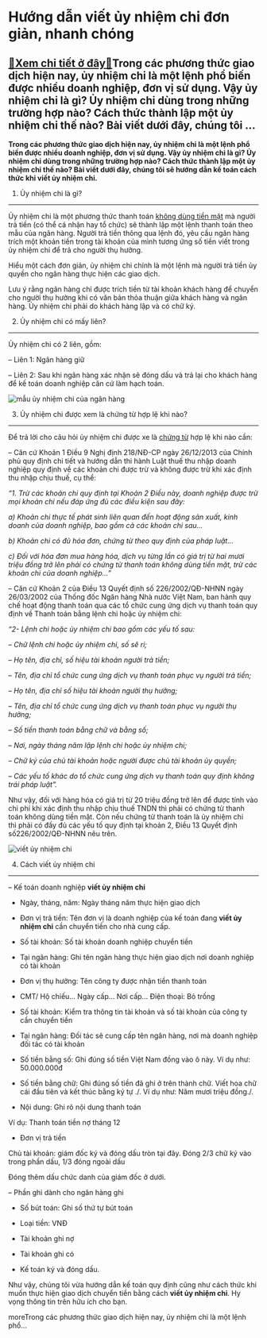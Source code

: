 Hướng dẫn viết ủy nhiệm chi đơn giản, nhanh chóng
=================================================

[:gift:Xem chi tiết ở đây:gift:](https://hddtvn.com/huong-dan-viet-uy-nhiem-chi-don-gian-nhanh-chong/)Trong các phương thức giao dịch hiện nay, ủy nhiệm chi là một lệnh phổ biến được nhiều doanh nghiệp, đơn vị sử dụng. Vậy ủy nhiệm chi là gì? Ủy nhiệm chi dùng trong những trường hợp nào? Cách thức thành lập một ủy nhiệm chi thế nào? Bài viết dưới đây, chúng tôi …
-----------------------------------------------------------------------------------------------------------------------------------------------------------------------------------------------------------------------------------------------------------------------

**Trong các phương thức giao dịch hiện nay, ủy nhiệm chi là một lệnh phổ biến được nhiều doanh nghiệp, đơn vị sử dụng. Vậy ủy nhiệm chi là gì? Ủy nhiệm chi dùng trong những trường hợp nào? Cách thức thành lập một ủy nhiệm chi thế nào? Bài viết dưới đây, chúng tôi sẽ hướng dẫn kế toán cách thức khi viết ủy nhiệm chi.**


1. Ủy nhiệm chi là gì?
----------------------


Ủy nhiệm chi là một phương thức thanh toán [không dùng tiền mặt](#) mà người trả tiền (có thể cá nhận hay tổ chức) sẽ thành lập một lệnh thanh toán theo mẫu của ngân hàng. Người trả tiền thông qua lệnh đó, yêu cầu ngân hàng trích một khoản tiền trong tài khoản của mình tương ứng số tiền viết trong ủy nhiệm chi để trả cho người thụ hưởng.


Hiểu một cách đơn giản, ủy nhiệm chi chính là một lệnh mà người trả tiền ủy quyền cho ngân hàng thực hiện các giao dịch.


Lưu ý rằng ngân hàng chỉ được trích tiền từ tài khoản khách hàng để chuyển cho người thụ hưởng khi có văn bản thỏa thuận giữa khách hàng và ngân hàng. Ủy nhiệm chi phải do khách hàng lập và có chữ ký.


2. Ủy nhiệm chi có mấy liên?
----------------------------


Ủy nhiệm chi có 2 liên, gồm:


– Liên 1: Ngân hàng giữ


– Liên 2: Sau khi ngân hàng xác nhận sẽ đóng dấu và trả lại cho khách hàng để kế toán doanh nghiệp căn cứ làm hạch toán.


![mẫu ủy nhiệm chi của ngân hàng](https://hddtvn.com/wp-content/uploads/2021/01/uy-nhiem-chi-la-gi.jpg)


3. Ủy nhiệm chi được xem là chứng từ hợp lệ khi nào?
----------------------------------------------------


Để trả lời cho câu hỏi ủy nhiệm chi được xe là [chứng từ](#) hợp lệ khi nào cần:


– Căn cứ Khoản 1 Điều 9 Nghị định 218/NĐ-CP ngày 26/12/2013 của Chính phủ quy định chi tiết và hướng dẫn thi hành Luật thuế thu nhập doanh nghiệp quy định về các khoản chi được trừ và không được trừ khi xác định thu nhập chịu thuế, cụ thể:


*“1. Trừ các khoản chi quy định tại Khoản 2 Điều này, doanh nghiệp được trừ mọi khoản chi nếu đáp ứng đủ các điều kiện sau đây:*


*a) Khoản chi thực tế phát sinh liên quan đến hoạt động sản xuất, kinh doanh của doanh nghiệp, bao gồm cả các khoản chi sau…*


*b) Khoản chi có đủ hóa đơn, chứng từ theo quy định của pháp luật…*


*c) Đối với hóa đơn mua hàng hóa, dịch vụ từng lần có giá trị từ hai mươi triệu đồng trở lên phải có chứng từ thanh toán không dùng tiền mặt, trừ các khoản chi của doanh nghiệp…”*


– Căn cứ Khoản 2 của Điều 13 Quyết định số 226/2002/QĐ-NHNN ngày 26/03/2002 của Thống đốc Ngân hàng Nhà nước Việt Nam, ban hành quy chế hoạt động thanh toán qua các tổ chức cung ứng dịch vụ thanh toán quy định về Thanh toán bằng lệnh chi hoặc ủy nhiệm chi:


*“2- Lệnh chi hoặc ủy nhiệm chi bao gồm các yếu tố sau:*


*– Chữ lệnh chi hoặc ủy nhiệm chi, số sê ri;*


*– Họ tên, địa chỉ, số hiệu tài khoản người trả tiền;*


*– Tên, địa chỉ tổ chức cung ứng dịch vụ thanh toán phục vụ người trả tiền;*


*– Họ tên, địa chỉ số hiệu tài khoản người thụ hưởng;*


*– Tên, địa chỉ tổ chức cung ứng dịch vụ thanh toán phục vụ người thụ hưởng;*


*– Số tiền thanh toán bằng chữ và bằng số;*


*– Nơi, ngày tháng năm lập lệnh chi hoặc ủy nhiệm chi;*


*– Chữ ký của chủ tài khoản hoặc người được chủ tài khoản ủy quyền;*


*– Các yếu tố khác do tổ chức cung ứng dịch vụ thanh toán quy định không trái pháp luật”.*


Như vậy, đối với hàng hóa có giá trị từ 20 triệu đồng trở lên để được tính vào chi phí khi xác định thu nhập chịu thuế TNDN thì phải có chứng từ thanh toán không dùng tiền mặt. Còn nếu chứng từ thanh toán là ủy nhiệm chi thì phải có đầy đủ các yếu tố quy định tại khoản 2, Điều 13 Quyết định số226/2002/QĐ-NHNN nêu trên.


![viết ủy nhiệm chi](https://hddtvn.com/wp-content/uploads/2021/01/Untitled-36.png)


4. Cách viết ủy nhiệm chi
-------------------------


– Kế toán doanh nghiệp **viết ủy nhiệm chi**




* Ngày, tháng, năm: Ngày tháng năm thực hiện giao dịch

* Đơn vị trả tiền: Tên đơn vị là doanh nghiệp của kế toán đang **viết ủy nhiệm chi** cần chuyển tiền cho nhà cung cấp.

* Số tài khoản: Số tài khoản doanh nghiệp chuyển tiền

* Tại ngân hàng: Ghi tên ngân hàng thực hiện giao dịch nơi doanh nghiệp có tài khoản

* Đơn vị thụ hưởng: Tên công ty được nhận tiền thanh toán

* CMT/ Hộ chiếu… Ngày cấp… Nơi cấp… Điện thoại: Bỏ trống

* Số tài khoản: Kiểm tra thông tin tài khoản và số tài khoản của công ty cần chuyển tiền

* Tại ngân hàng: Đối tác sẽ cung cấp tên ngân hàng, nơi mà doanh nghiệp đối tác có tài khoản

* Số tiền bằng số: Ghi đúng số tiền Việt Nam đồng vào ô này. Ví dụ như: 50.000.000đ

* Số tiền bằng chữ: Ghi đúng số tiền đã ghi ở trên thành chữ. Viết hoa chữ cái đầu tiên và kết thúc bằng ký tự ./. Ví dụ như: Năm mươi triệu đồng./.

* Nội dung: Ghi rõ nội dung thanh toán



Ví dụ: Thanh toán tiền nợ tháng 12




* Đơn vị trả tiền



Chủ tài khoản: giám đốc ký và đóng dấu tròn tại đây. Đóng 2/3 chữ ký vào trong phần dấu, 1/3 đóng ngoài dấu


Đóng thêm dấu chức danh của giám đốc ở dưới.


– Phần ghi dành cho ngân hàng ghi




* Số bút toán: Ghi số thứ tự bút toán

* Loại tiền: VNĐ

* Tài khoản ghi nợ

* Tài khoản ghi có

* Kế toán ký và đóng dấu.



Như vậy, chúng tôi vừa hướng dẫn kế toán quy định cũng như cách thức khi muốn thực hiện giao dịch chuyển tiền bằng cách **viết ủy nhiệm chi**. Hy vọng thông tin trên hữu ích cho bạn.



moreTrong các phương thức giao dịch hiện nay, ủy nhiệm chi là một lệnh phổ…

